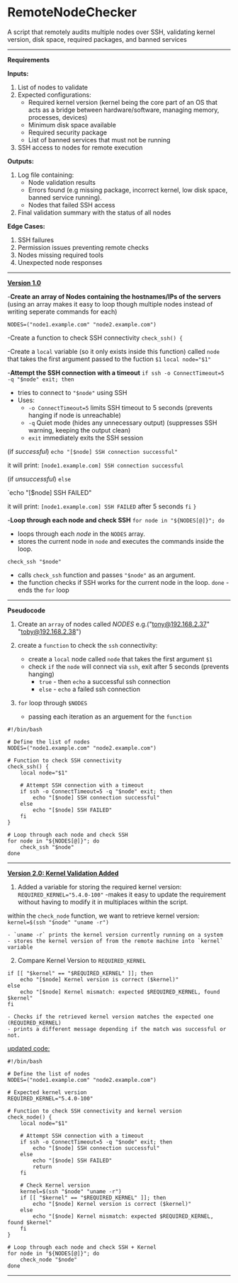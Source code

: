 # RemoteNodeChecker
A script that remotely audits multiple nodes over SSH, validating kernel version, disk space, required packages, and banned services 

----------------------------------------------------------------------------------------------------------------------------------

**Requirements**

**Inputs:**
1. List of nodes to validate
2. Expected configurations:
	- Required kernel version (kernel being the core part of an OS that acts as a bridge between hardware/software, managing memory, processes, devices)
	- Minimum disk space available
	- Required security package
	- List of banned services that must not be running
3. SSH access to nodes for remote execution

**Outputs:**
1. Log file containing:
	- Node validation results
	- Errors found (e.g missing package, incorrect kernel, low disk space, banned service running).
	- Nodes that failed SSH access
2. Final validation summary with the status of all nodes

**Edge Cases:**
1. SSH failures
2. Permission issues preventing remote checks
3. Nodes missing required tools
4. Unexpected node responses 

----------------------------------------------------------------------------------------------------------------------------------------------------

<u>**Version 1.0**</u>

-**Create an array of Nodes containing the hostnames/IPs of the servers**
(using an array makes it easy to loop though multiple nodes instead of writing seperate commands for each)

`NODES=("node1.example.com" "node2.example.com")`
 
-Create a function to check SSH connectivity
`check_ssh() {`

-Create a `local` variable (so it only exists inside this function) called `node` that takes the first argument passed to the fuction `$1`
`local node="$1"`


-**Attempt the SSH connection with a timeout** 
`if ssh -o ConnectTimeout=5 -q "$node" exit; then`
- tries to connect to `"$node"` using SSH
- Uses:
	- `-o ConnectTimeout=5` limits SSH timeout to 5 seconds (prevents hanging if node is unreachable)
	- `-q` Quiet mode (hides any unnecessary output) (suppresses SSH warning, keeping the output clean)
	- `exit` immediately exits the SSH session

(if *successful*)
`echo "[$node] SSH connection successful"`

it will print: `[node1.example.com] SSH connection successful`

(if *unsuccessful*)
`else`

`echo "[$node] SSH FAILED"

it will print: `[node1.example.com] SSH FAILED` after 5 seconds
`fi`
`}`


-**Loop through each node and check SSH**
`for node in "${NODES[@]}"; do`
- loops through each *node* in the `NODES` array.
- stores the current node in `node` and executes the commands inside the loop.

`check_ssh "$node"`
- calls `check_ssh` function and passes `"$node"` as an argument.
- the function checks if SSH works for the current node in the loop.
`done` - ends the `for` loop

----------------------------------------------------------------------------------------------------
**Pseudocode**

1. Create an `array` of nodes called *NODES* e.g.("tony@192.168.2.37" "toby@192.168.2.38")

2. create a `function` to check the `ssh` connectivity:
	- create a `local` node called `node` that takes the first argument `$1`
	- check `if` the `node` will connect via `ssh`, exit after 5 seconds (prevents hanging) 
		- `true` - then `echo` a successful ssh connection
		- `else` - `echo` a failed ssh connection  

3. `for` loop through `$NODES`
	- passing each iteration as an arguement for the `function`


```
#!/bin/bash

# Define the list of nodes
NODES=("node1.example.com" "node2.example.com")

# Function to check SSH connectivity
check_ssh() {
    local node="$1"
    
    # Attempt SSH connection with a timeout
    if ssh -o ConnectTimeout=5 -q "$node" exit; then
        echo "[$node] SSH connection successful"
    else
        echo "[$node] SSH FAILED"
    fi
}

# Loop through each node and check SSH
for node in "${NODES[@]}"; do
    check_ssh "$node"
done
```
---------------------------------------------------------------------------------------------
<u>**Version 2.0: Kernel Validation Added**</u>

1. Added a variable for storing the required kernel version:
`REQUIRED_KERNEL="5.4.0-100"`
-makes it easy to update the requirement without having to modify it in multiplaces within the script.


within the `check_node` function, we want to retrieve kernel version:
`kernel=$(ssh "$node" "uname -r")`

	- `uname -r` prints the kernel version currently running on a system
	- stores the kernel version of from the remote machine into `kernel` variable


2. Compare Kernel Version to `REQUIRED_KERNEL`
```
if [[ "$kernel" == "$REQUIRED_KERNEL" ]]; then
	echo "[$node] Kernel version is correct ($kernel)"
else
	echo "[$node] Kernel mismatch: expected $REQUIRED_KERNEL, found $kernel"
fi 	
```
	- Checks if the retrieved kernel version matches the expected one (REQUIRED_KERNEL)
	- prints a different message depending if the match was successful or not.

<u>updated code:</u>
```
#!/bin/bash

# Define the list of nodes
NODES=("node1.example.com" "node2.example.com")

# Expected kernel version
REQUIRED_KERNEL="5.4.0-100"

# Function to check SSH connectivity and kernel version
check_node() {
    local node="$1"

    # Attempt SSH connection with a timeout
    if ssh -o ConnectTimeout=5 -q "$node" exit; then
        echo "[$node] SSH connection successful"
    else
        echo "[$node] SSH FAILED"
        return
    fi

    # Check Kernel version
    kernel=$(ssh "$node" "uname -r")
    if [[ "$kernel" == "$REQUIRED_KERNEL" ]]; then
        echo "[$node] Kernel version is correct ($kernel)"
    else
        echo "[$node] Kernel mismatch: expected $REQUIRED_KERNEL, found $kernel"
    fi
}

# Loop through each node and check SSH + Kernel
for node in "${NODES[@]}"; do
    check_node "$node"
done
```
	
-------------------------------------------------------------------------------------------------
